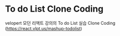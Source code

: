 # To do List Clone Coding

velopert 모던 리액트 강의의 To do List 실습 Clone Coding
(https://react.vlpt.us/mashup-todolist)